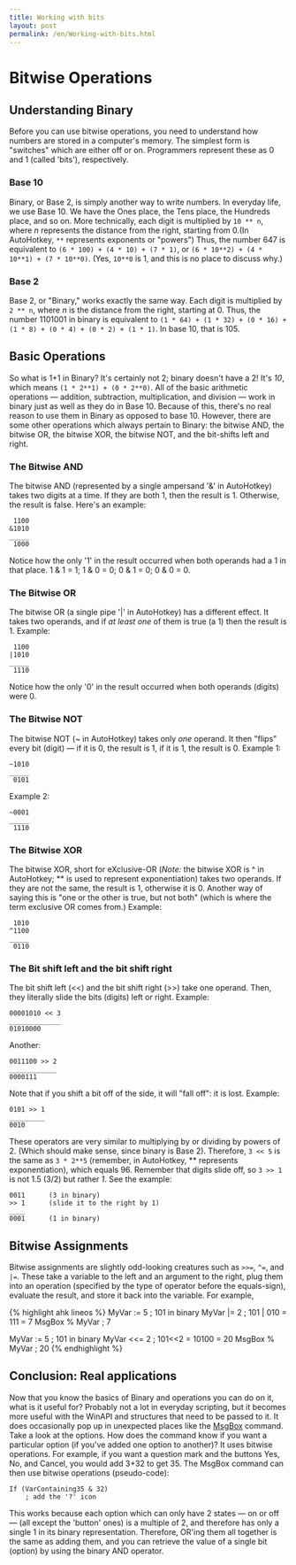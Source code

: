 ```yaml
---
title: Working with bits
layout: post
permalink: /en/Working-with-bits.html
---
```

# Bitwise Operations #

## Understanding Binary
Before you can use bitwise operations, you need to understand how numbers are stored in a computer's memory. The simplest form is "switches" which are either off or on. Programmers represent these as 0 and 1 (called 'bits'), respectively.

### Base 10 ###
Binary, or Base 2, is simply another way to write numbers. In everyday life, we use Base 10. We have the Ones place, the Tens place, the Hundreds place, and so on. More technically, each digit is multiplied by ``10 ** n``, where *n* represents the distance from the right, starting from 0.(In AutoHotkey, ``**`` represents exponents or "powers") Thus, the number 647 is equivalent to ``(6 * 100) + (4 * 10) + (7 * 1)``, or ``(6 * 10**2) + (4 * 10**1) + (7 * 10**0)``. (Yes, ``10**0`` is 1, and this is no place to discuss why.)

### Base 2 ###
Base 2, or "Binary," works exactly the same way. Each digit is multiplied by ``2 ** n``, where *n* is the distance from the right, starting at 0. Thus, the number 1101001 in binary is equivalent to ``(1 * 64) + (1 * 32) + (0 * 16) + (1 * 8) + (0 * 4) + (0 * 2) + (1 * 1)``. In base 10, that is 105.

## Basic Operations ##
So what is 1+1 in Binary? It's certainly not 2; binary doesn't have a 2! It's *10*, which means ``(1 * 2**1) + (0 * 2**0)``. All of the basic arithmetic operations &#8212; addition, subtraction, multiplication, and division &#8212; work in binary just as well as they do in Base 10. Because of this, there's no real reason to use them in Binary as opposed to base 10. However, there are some other operations which always pertain to Binary: the bitwise AND, the bitwise OR, the bitwise XOR, the bitwise NOT, and the bit-shifts left and right.

### The Bitwise AND ###
The bitwise AND (represented by a single ampersand '&' in AutoHotkey) takes two digits at a time. If they are both 1, then the result is 1. Otherwise, the result is false. Here's an example:

     1100
    &1010
    _____
     1000

Notice how the only '1' in the result occurred when both operands had a 1 in that place. 1 & 1 = 1; 1 & 0 = 0; 0 & 1 = 0; 0 & 0 = 0.

### The Bitwise OR ###
The bitwise OR (a single pipe '|' in AutoHotkey) has a different effect. It takes two operands, and if *at least one* of them is true (a 1) then the result is 1. Example:

     1100
    |1010
    _____
     1110

Notice how the only '0' in the result occurred when both operands (digits) were 0.

### The Bitwise NOT ###
The bitwise NOT (~ in AutoHotkey) takes only *one* operand. It then "flips" every bit (digit) &#8212; if it is 0, the result is 1, if it is 1, the result is 0. Example 1:

    ~1010
    _____
     0101

Example 2:

    ~0001
    _____
     1110

### The Bitwise XOR ###
The bitwise XOR, short for eXclusive-OR (*Note:* the bitwise XOR is ^ in AutoHotkey; ** is used to represent exponentiation) takes two operands. If they are not the same, the result is 1, otherwise it is 0. Another way of saying this is "one or the other is true, but not both" (which is where the term exclusive OR comes from.) Example:

     1010
    ^1100
    _____
     0110

### The Bit shift left and the bit shift right ###
The bit shift left (<<) and the bit shift right (>>) take one operand. Then, they literally slide the bits (digits) left or right. Example:

    00001010 << 3
    _____________
    01010000

Another:

    0011100 >> 2
    ____________
    0000111

Note that if you shift a bit off of the side, it will "fall off": it is lost. Example:

    0101 >> 1
    _________
    0010

These operators are very similar to multiplying by or dividing by powers of 2. (Which should make sense, since binary is Base 2). Therefore, ``3 << 5`` is the same as ``3 * 2**5`` (remember, in AutoHotkey, ** represents exponentiation), which equals 96. Remember that digits slide off, so ``3 >> 1`` is not 1.5 (3/2) but rather *1*. See the example:

    0011      (3 in binary)
    >> 1      (slide it to the right by 1)
    ____
    0001      (1 in binary)

## Bitwise Assignments ##
Bitwise assignments are slightly odd-looking creatures such as ``>>=``, ``^=``, and ``|=``. These take a variable to the left and an argument to the right, plug them into an operation (specified by the type of operator before the equals-sign), evaluate the result, and store it back into the variable. For example,

{% highlight ahk lineos %}
MyVar := 5 ; 101 in binary
MyVar |= 2 ; 101 | 010 = 111 = 7
MsgBox % MyVar ; 7

MyVar := 5  ; 101 in binary
MyVar <<= 2 ; 101<<2 = 10100 = 20
MsgBox % MyVar ; 20
{% endhighlight %}

## Conclusion: Real applications ##
Now that you know the basics of Binary and operations you can do on it, what is it useful for? Probably not a lot in everyday scripting, but it becomes more useful with the WinAPI and structures that need to be passed to it. It does occasionally pop up in unexpected places like the [MsgBox](http://l.autohotkey.net/docs/commands/MsgBox.htm) command. Take a look at the options. How does the command know if you want a particular option (if you've added one option to another)? It uses bitwise operations. For example, if you want a question mark and the buttons Yes, No, and Cancel, you would add 3+32 to get 35. The MsgBox command can then use bitwise operations (pseudo-code):

    If (VarContaining35 & 32)
        ; add the '?' icon

This works because each option which can only have 2 states &#8212; on or off &#8212; (all except the 'button' ones) is a multiple of 2, and therefore has only a single 1 in its binary representation. Therefore, OR'ing them all together is the same as  adding them, and you can retrieve the value of a single bit (option) by using the binary AND operator.